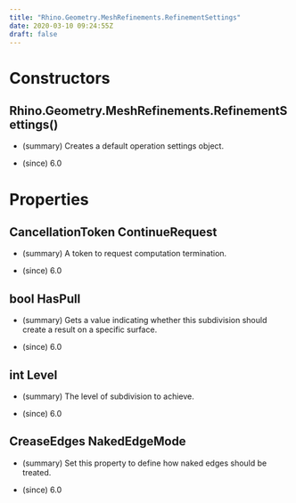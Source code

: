 ```yaml
---
title: "Rhino.Geometry.MeshRefinements.RefinementSettings"
date: 2020-03-10 09:24:55Z
draft: false
---
```


# Constructors
## Rhino.Geometry.MeshRefinements.RefinementSettings()
- (summary) 
     Creates a default operation settings object.
     
- (since) 6.0
# Properties
## CancellationToken ContinueRequest
- (summary) 
     A token to request computation termination.
     
- (since) 6.0
## bool HasPull
- (summary) 
     Gets a value indicating whether this subdivision should create a result on a specific surface.
     
- (since) 6.0
## int Level
- (summary) 
     The level of subdivision to achieve.
     
- (since) 6.0
## CreaseEdges NakedEdgeMode
- (summary) 
     Set this property to define how naked edges should be treated.
     
- (since) 6.0
